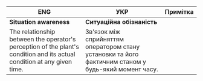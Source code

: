 | ENG                                                          | УКР                                                          | Примітка |
| ------------------------------------------------------------ | ------------------------------------------------------------ | -------- |
| **Situation awareness**                                      | **Ситуаційна обізнаність**                                   |          |
| The relationship between the operator's perception of the plant's condition and its actual condition at any given time. | Зв'язок між сприйняттям оператором стану установки та його фактичним станом у будь-який момент часу. |          |

